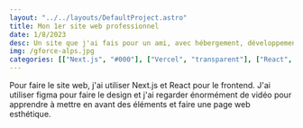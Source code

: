 ```yaml
---
layout: "../../layouts/DefaultProject.astro"
title: Mon 1er site web professionnel
date: 1/8/2023
desc: Un site que j'ai fais pour un ami, avec hébergement, développement backend et frontend (j'ai même fais le design !)
img: /gforce-alps.jpg
categories: [["Next.js", "#000"], ["Vercel", "transparent"], ["React", "#048"], ["Web", "#880"]]
---
```


Pour faire le site web, j'ai utiliser Next.js et React pour le frontend. J'ai utiliser figma pour faire le design et j'ai regarder énormément de vidéo pour apprendre à mettre en avant des éléments et faire une page web esthétique.
